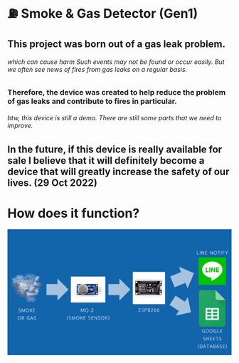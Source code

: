 # ⛽ Smoke & Gas Detector (Gen1)
<h2>This project was born out of a gas leak problem.</h2>
<h6>which can cause harm Such events may not be found or occur easily. But we often see news of fires from gas leaks on a regular basis.</h6>
<h3>Therefore, the device was created to help reduce the problem of gas leaks and contribute to fires in particular.</h3>
<h6>btw, this device is still a demo. There are still some parts that we need to improve.</h6>
<h2>In the future, if this device is really available for sale I believe that it will definitely become a device that will greatly increase the safety of our lives. (29 Oct 2022)</h2>
<h1>How does it function?</h1>
<img src="Screenshot (137).png" alt="Works">
